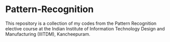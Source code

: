 ﻿# Pattern-Recognition

 This repository is a collection of my codes from the Pattern Recognition elective course at the Indian Institute of Information Technology Design and Manufacturing (IIITDM), Kancheepuram.

